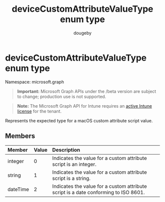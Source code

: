 ﻿---
title: "deviceCustomAttributeValueType enum type"
description: "Represents the expected type for a macOS custom attribute script value."
author: "dougeby"
localization_priority: Normal
ms.prod: "intune"
doc_type: enumPageType
---

# deviceCustomAttributeValueType enum type

Namespace: microsoft.graph

> **Important:** Microsoft Graph APIs under the /beta version are subject to change; production use is not supported.

> **Note:** The Microsoft Graph API for Intune requires an [active Intune license](https://go.microsoft.com/fwlink/?linkid=839381) for the tenant.

Represents the expected type for a macOS custom attribute script value.

## Members

| Member   | Value | Description                                                                         |
| :------- | :---- | :---------------------------------------------------------------------------------- |
| integer  | 0     | Indicates the value for a custom attribute script is an integer.                    |
| string   | 1     | Indicates the value for a custom attribute script is a string.                      |
| dateTime | 2     | Indicates the value for a custom attribute script is a date conforming to ISO 8601. |
